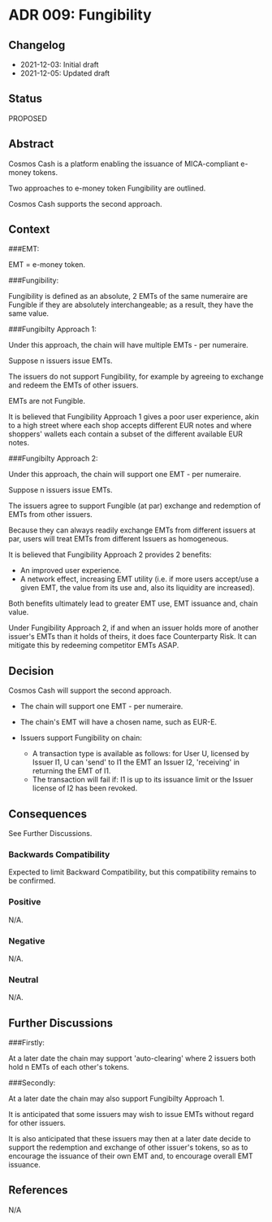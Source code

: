 # ADR 009: Fungibility

## Changelog

- 2021-12-03: Initial draft
- 2021-12-05: Updated draft

## Status

PROPOSED

## Abstract

Cosmos Cash is a platform enabling the issuance of MICA-compliant e-money tokens.

Two approaches to e-money token Fungibility are outlined.

Cosmos Cash supports the second approach.

## Context

###EMT:

EMT = e-money token.

###Fungibility:

Fungibility is defined as an absolute, 2 EMTs of the same numeraire are Fungible if they are absolutely interchangeable; as a result, they have the same value.

###Fungibilty Approach 1:

Under this approach, the chain will have multiple EMTs - per numeraire.

Suppose n issuers issue EMTs.

The issuers do not support Fungibility, for example by agreeing to exchange and redeem the EMTs of other issuers.

EMTs are not Fungible.

It is believed that Fungibility Approach 1 gives a poor user experience, akin to a high street where each shop accepts different EUR notes and where
shoppers' wallets each contain a subset of the different available EUR notes.

###Fungibilty Approach 2:

Under this approach, the chain will support one EMT - per numeraire.

Suppose n issuers issue EMTs.

The issuers agree to support Fungible (at par) exchange and redemption of EMTs from other issuers.

Because they can always readily exchange EMTs from different issuers at par, users will treat EMTs from different Issuers as homogeneous.

It is believed that Fungibility Approach 2 provides 2 benefits:
* An improved user experience.
* A network effect, increasing EMT utility (i.e. if more users accept/use a given EMT, the value from its use and, also its liquidity are increased).

Both benefits ultimately lead to greater EMT use, EMT issuance and, chain value.

Under Fungibility Approach 2, if and when an issuer holds more of another issuer's EMTs than it holds of theirs, it does face Counterparty Risk. It can mitigate this by redeeming competitor EMTs ASAP.

## Decision

Cosmos Cash will support the second approach.

* The chain will support one EMT - per numeraire.

* The chain's EMT will have a chosen name, such as EUR-E.

* Issuers support Fungibility on chain:
   - A transaction type is available as follows: for User U, licensed by Issuer I1, U can 'send' to I1 the EMT an Issuer I2, 'receiving' in returning the EMT of I1.
   - The transaction will fail if: I1 is up to its issuance limit or the Issuer license of I2 has been revoked.

## Consequences

See Further Discussions.

### Backwards Compatibility

Expected to limit Backward Compatibility, but this compatibility remains to be confirmed.

### Positive

N/A.

### Negative

N/A.

### Neutral

N/A.

## Further Discussions

###Firstly:

At a later date the chain may support 'auto-clearing' where 2 issuers both hold n EMTs of each other's tokens.

###Secondly:

At a later date the chain may also support Fungibilty Approach 1.

It is anticipated that some issuers may wish to issue EMTs without regard for other issuers.

It is also anticipated that these issuers may then at a later date decide to support the redemption and exchange of other issuer's tokens,
so as to encourage the issuance of their own EMT and, to encourage overall EMT issuance.

## References

N/A
